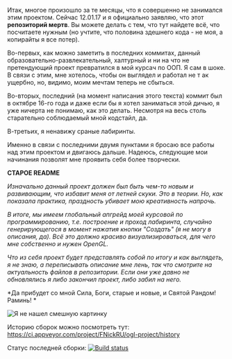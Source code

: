﻿Итак, многое произошло за те месяцы, что я совершенно не занимался этим проектом. Сейчас 12.01.17 и я официально заявляю, что этот **репозиторий мертв**. Вы можете делать с тем, что тут найдете всё, что посчитаете нужным (но учтите, что половина здешнего кода - не моя, а копирайты я все потер).

Во-первых, как можно заметить в последних коммитах, данный образовательно-развлекательный, халтурный и ни на что не претендующий проект превратился в мой курсач по ООП. Я сам в шоке. В связи с этим, мне хотелось, чтобы он выглядел и работал не т ак ущербно, но, видимо, моим мечтам теперь не сбыться.

Во-вторых, последний (на момент написания этого текста) коммит был в октябре 16-го года и даже если бы я хотел заниматься этой дичью, я уже ничерта не понимаю, как это делать. Несмотря на весь столь старательно соблюдаемый мной кодстайл, да.

В-третьих, я ненавижу сраные лабиринты.

Именно в связи с последними двумя пунктами я бросаю все работы над этим проектом и двигаюсь дальше. Надеюсь, следующие мои начинания позволят мне проявить себя более творчески. 

**СТАРОЕ README**

*Изначально данный проект должен был быть чем-то новым и развивающим, что избавит меня от летней скуки. Это в теории. Но, как показала практика, праздность убивает мою креативность напрочь.*

*В итоге, мы имеем глобальный апгрейд моей курсовой по программированию, т.е. построение и проход лабиринта, случайно генерирующегося в момент нажатия кнопки "Создать" (я не могу в описания, да). Всё это должно красиво визуализироваться, для чего мне собственно и нужен OpenGL.*

*Что из себя проект будет представлять собой по итогу и как выглядеть, я не знаю, а переписывать описание мне лень, так что смотрите на актуальность файлов в репозитории. Если они уже давно не обновлялись я либо закончил проект, либо забил на него.*

*Да прибудет со мной Сила, Боги, старые и новые, и Святой Рандом! Раминь! *

﻿![Я не нашел смешную картинку](http://istarik.ru/uploads/images/00/00/01/2015/03/31/b2c1b3.png)

Историю сборок можно посмотреть тут: https://ci.appveyor.com/project/FNickRU/ogl-project/history

Статус последней сборки: [![Build status](https://ci.appveyor.com/api/projects/status/mf1qmft01c7mwwb9?svg=true)](https://ci.appveyor.com/project/FNickRU/ogl-project)
